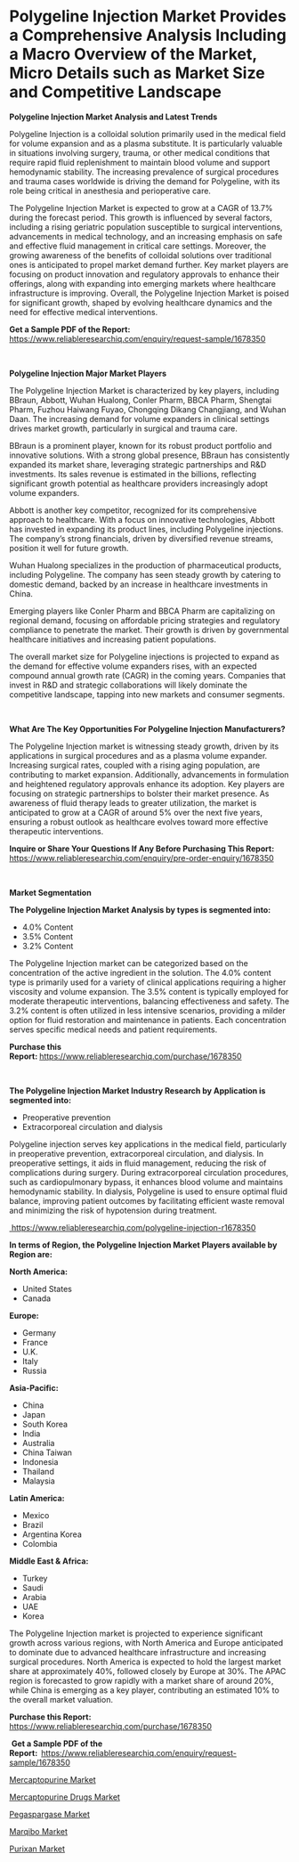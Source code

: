 <p><h1>Polygeline Injection Market Provides a Comprehensive Analysis Including a Macro Overview of the Market, Micro Details such as Market Size and Competitive Landscape</h1></p><p><strong>Polygeline Injection Market Analysis and Latest Trends</strong></p>
<p><p>Polygeline Injection is a colloidal solution primarily used in the medical field for volume expansion and as a plasma substitute. It is particularly valuable in situations involving surgery, trauma, or other medical conditions that require rapid fluid replenishment to maintain blood volume and support hemodynamic stability. The increasing prevalence of surgical procedures and trauma cases worldwide is driving the demand for Polygeline, with its role being critical in anesthesia and perioperative care.</p><p>The Polygeline Injection Market is expected to grow at a CAGR of 13.7% during the forecast period. This growth is influenced by several factors, including a rising geriatric population susceptible to surgical interventions, advancements in medical technology, and an increasing emphasis on safe and effective fluid management in critical care settings. Moreover, the growing awareness of the benefits of colloidal solutions over traditional ones is anticipated to propel market demand further. Key market players are focusing on product innovation and regulatory approvals to enhance their offerings, along with expanding into emerging markets where healthcare infrastructure is improving. Overall, the Polygeline Injection Market is poised for significant growth, shaped by evolving healthcare dynamics and the need for effective medical interventions.</p></p>
<p><strong>Get a Sample PDF of the Report:&nbsp;</strong> <a href="https://www.reliableresearchiq.com/enquiry/request-sample/1678350?utm_campaign=1119&utm_medium=2&utm_source=Github&utm_content=ia&utm_term=08032025&utm_id=polygeline-injection">https://www.reliableresearchiq.com/enquiry/request-sample/1678350</a></p>
<p>&nbsp;</p>
<p><strong>Polygeline Injection Major Market Players</strong></p>
<p><p>The Polygeline Injection Market is characterized by key players, including BBraun, Abbott, Wuhan Hualong, Conler Pharm, BBCA Pharm, Shengtai Pharm, Fuzhou Haiwang Fuyao, Chongqing Dikang Changjiang, and Wuhan Daan. The increasing demand for volume expanders in clinical settings drives market growth, particularly in surgical and trauma care.</p><p>BBraun is a prominent player, known for its robust product portfolio and innovative solutions. With a strong global presence, BBraun has consistently expanded its market share, leveraging strategic partnerships and R&D investments. Its sales revenue is estimated in the billions, reflecting significant growth potential as healthcare providers increasingly adopt volume expanders.</p><p>Abbott is another key competitor, recognized for its comprehensive approach to healthcare. With a focus on innovative technologies, Abbott has invested in expanding its product lines, including Polygeline injections. The company’s strong financials, driven by diversified revenue streams, position it well for future growth.</p><p>Wuhan Hualong specializes in the production of pharmaceutical products, including Polygeline. The company has seen steady growth by catering to domestic demand, backed by an increase in healthcare investments in China.</p><p>Emerging players like Conler Pharm and BBCA Pharm are capitalizing on regional demand, focusing on affordable pricing strategies and regulatory compliance to penetrate the market. Their growth is driven by governmental healthcare initiatives and increasing patient populations.</p><p>The overall market size for Polygeline injections is projected to expand as the demand for effective volume expanders rises, with an expected compound annual growth rate (CAGR) in the coming years. Companies that invest in R&D and strategic collaborations will likely dominate the competitive landscape, tapping into new markets and consumer segments.</p></p>
<p>&nbsp;</p>
<p><strong>What Are The Key Opportunities For Polygeline Injection Manufacturers?</strong></p>
<p><p>The Polygeline Injection market is witnessing steady growth, driven by its applications in surgical procedures and as a plasma volume expander. Increasing surgical rates, coupled with a rising aging population, are contributing to market expansion. Additionally, advancements in formulation and heightened regulatory approvals enhance its adoption. Key players are focusing on strategic partnerships to bolster their market presence. As awareness of fluid therapy leads to greater utilization, the market is anticipated to grow at a CAGR of around 5% over the next five years, ensuring a robust outlook as healthcare evolves toward more effective therapeutic interventions.</p></p>
<p><strong>Inquire or Share Your Questions If Any Before Purchasing This Report:</strong> <a href="https://www.reliableresearchiq.com/enquiry/pre-order-enquiry/1678350?utm_campaign=1119&utm_medium=2&utm_source=Github&utm_content=ia&utm_term=08032025&utm_id=polygeline-injection">https://www.reliableresearchiq.com/enquiry/pre-order-enquiry/1678350</a></p>
<p>&nbsp;</p>
<p><strong>Market Segmentation</strong></p>
<p><strong>The Polygeline Injection Market Analysis by types is segmented into:</strong></p>
<p><ul><li>4.0% Content</li><li>3.5% Content</li><li>3.2% Content</li></ul></p>
<p><p>The Polygeline Injection market can be categorized based on the concentration of the active ingredient in the solution. The 4.0% content type is primarily used for a variety of clinical applications requiring a higher viscosity and volume expansion. The 3.5% content is typically employed for moderate therapeutic interventions, balancing effectiveness and safety. The 3.2% content is often utilized in less intensive scenarios, providing a milder option for fluid restoration and maintenance in patients. Each concentration serves specific medical needs and patient requirements.</p></p>
<p><strong>Purchase this Report:&nbsp;</strong><a href="https://www.reliableresearchiq.com/purchase/1678350?utm_campaign=1119&utm_medium=2&utm_source=Github&utm_content=ia&utm_term=08032025&utm_id=polygeline-injection">https://www.reliableresearchiq.com/purchase/1678350</a></p>
<p>&nbsp;</p>
<p><strong>The Polygeline Injection Market Industry Research by Application is segmented into:</strong></p>
<p><ul><li>Preoperative prevention</li><li>Extracorporeal circulation and dialysis</li></ul></p>
<p><p>Polygeline injection serves key applications in the medical field, particularly in preoperative prevention, extracorporeal circulation, and dialysis. In preoperative settings, it aids in fluid management, reducing the risk of complications during surgery. During extracorporeal circulation procedures, such as cardiopulmonary bypass, it enhances blood volume and maintains hemodynamic stability. In dialysis, Polygeline is used to ensure optimal fluid balance, improving patient outcomes by facilitating efficient waste removal and minimizing the risk of hypotension during treatment.</p></p>
<p><a href="https://www.reliableresearchiq.com/polygeline-injection-r1678350?utm_campaign=1119&utm_medium=2&utm_source=Github&utm_content=ia&utm_term=08032025&utm_id=polygeline-injection">&nbsp;https://www.reliableresearchiq.com/polygeline-injection-r1678350</a></p>
<p><strong>In terms of Region, the Polygeline Injection Market Players available by Region are:</strong></p>
<p>
    <p> <strong> North America: </strong>
        <ul>
            <li>United States</li>
            <li>Canada</li>
        </ul>
        </p> 
    <p> <strong> Europe: </strong>
        <ul>
            <li>Germany</li>
            <li>France</li>
            <li>U.K.</li>
            <li>Italy</li>
            <li>Russia</li>
        </ul>
        </p> 
    <p> <strong> Asia-Pacific: </strong>
        <ul>
            <li>China</li>
            <li>Japan</li>
            <li>South Korea</li>
            <li>India</li>
            <li>Australia</li>
            <li>China Taiwan</li>
            <li>Indonesia</li>
            <li>Thailand</li>
            <li>Malaysia</li>
        </ul>
        </p> 
    <p> <strong> Latin America: </strong>
        <ul>
            <li>Mexico</li>
            <li>Brazil</li>
            <li>Argentina Korea</li>
            <li>Colombia</li>
        </ul>
        </p> 
    <p> <strong> Middle East & Africa: </strong>
        <ul>
            <li>Turkey</li>
            <li>Saudi</li>
            <li>Arabia</li>
            <li>UAE</li>
            <li>Korea</li>
        </ul>
    </p>
    </p>
<p><p>The Polygeline Injection market is projected to experience significant growth across various regions, with North America and Europe anticipated to dominate due to advanced healthcare infrastructure and increasing surgical procedures. North America is expected to hold the largest market share at approximately 40%, followed closely by Europe at 30%. The APAC region is forecasted to grow rapidly with a market share of around 20%, while China is emerging as a key player, contributing an estimated 10% to the overall market valuation.</p></p>
<p><strong>Purchase this Report: </strong><a href="https://www.reliableresearchiq.com/purchase/1678350?utm_campaign=1119&utm_medium=2&utm_source=Github&utm_content=ia&utm_term=08032025&utm_id=polygeline-injection">https://www.reliableresearchiq.com/purchase/1678350</a></p>
<p>&nbsp;<strong>Get a Sample PDF of the Report:&nbsp;&nbsp;</strong><a href="https://www.reliableresearchiq.com/enquiry/request-sample/1678350?utm_campaign=1119&utm_medium=2&utm_source=Github&utm_content=ia&utm_term=08032025&utm_id=polygeline-injection">https://www.reliableresearchiq.com/enquiry/request-sample/1678350</a></p>
<p><strong></strong></p>
<p><p><a href="https://github.com/tentandyik/Market-Research-Report-List-1/blob/main/mercaptopurine-market.md?utm_campaign=1119&utm_medium=2&utm_source=Github&utm_content=ia&utm_term=08032025&utm_id=polygeline-injection">Mercaptopurine Market</a></p><p><a href="https://github.com/myongfranzcs/Market-Research-Report-List-1/blob/main/mercaptopurine-drugs-market.md?utm_campaign=1119&utm_medium=2&utm_source=Github&utm_content=ia&utm_term=08032025&utm_id=polygeline-injection">Mercaptopurine Drugs Market</a></p><p><a href="https://github.com/klenaestien23/Market-Research-Report-List-1/blob/main/pegaspargase-market.md?utm_campaign=1119&utm_medium=2&utm_source=Github&utm_content=ia&utm_term=08032025&utm_id=polygeline-injection">Pegaspargase Market</a></p><p><a href="https://github.com/ishikodehira/Market-Research-Report-List-1/blob/main/marqibo-market.md?utm_campaign=1119&utm_medium=2&utm_source=Github&utm_content=ia&utm_term=08032025&utm_id=polygeline-injection">Marqibo Market</a></p><p><a href="https://github.com/mismannely/Market-Research-Report-List-1/blob/main/purixan-market.md?utm_campaign=1119&utm_medium=2&utm_source=Github&utm_content=ia&utm_term=08032025&utm_id=polygeline-injection">Purixan Market</a></p></p>